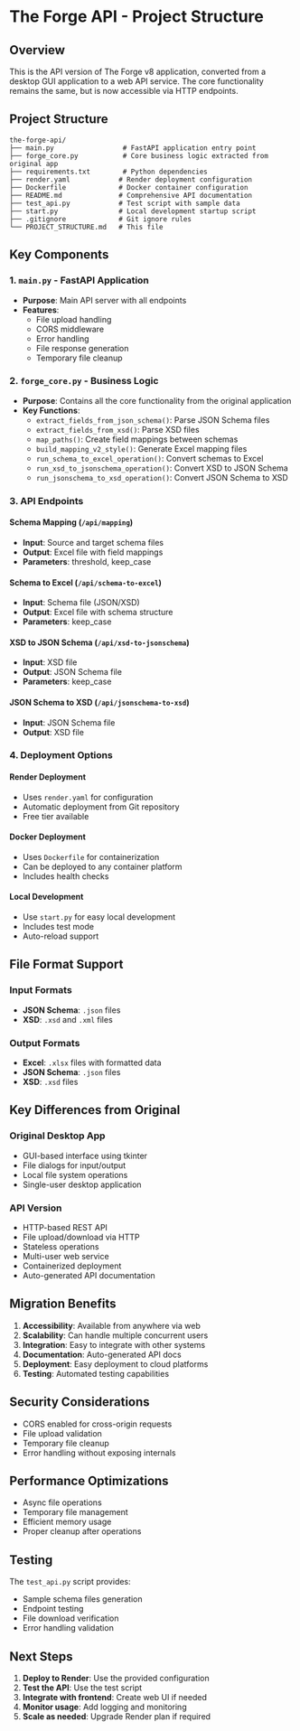 # The Forge API - Project Structure

## Overview
This is the API version of The Forge v8 application, converted from a desktop GUI application to a web API service. The core functionality remains the same, but is now accessible via HTTP endpoints.

## Project Structure

```
the-forge-api/
├── main.py                 # FastAPI application entry point
├── forge_core.py           # Core business logic extracted from original app
├── requirements.txt        # Python dependencies
├── render.yaml            # Render deployment configuration
├── Dockerfile             # Docker container configuration
├── README.md              # Comprehensive API documentation
├── test_api.py            # Test script with sample data
├── start.py               # Local development startup script
├── .gitignore             # Git ignore rules
└── PROJECT_STRUCTURE.md   # This file
```

## Key Components

### 1. `main.py` - FastAPI Application
- **Purpose**: Main API server with all endpoints
- **Features**:
  - File upload handling
  - CORS middleware
  - Error handling
  - File response generation
  - Temporary file cleanup

### 2. `forge_core.py` - Business Logic
- **Purpose**: Contains all the core functionality from the original application
- **Key Functions**:
  - `extract_fields_from_json_schema()`: Parse JSON Schema files
  - `extract_fields_from_xsd()`: Parse XSD files
  - `map_paths()`: Create field mappings between schemas
  - `build_mapping_v2_style()`: Generate Excel mapping files
  - `run_schema_to_excel_operation()`: Convert schemas to Excel
  - `run_xsd_to_jsonschema_operation()`: Convert XSD to JSON Schema
  - `run_jsonschema_to_xsd_operation()`: Convert JSON Schema to XSD

### 3. API Endpoints

#### Schema Mapping (`/api/mapping`)
- **Input**: Source and target schema files
- **Output**: Excel file with field mappings
- **Parameters**: threshold, keep_case

#### Schema to Excel (`/api/schema-to-excel`)
- **Input**: Schema file (JSON/XSD)
- **Output**: Excel file with schema structure
- **Parameters**: keep_case

#### XSD to JSON Schema (`/api/xsd-to-jsonschema`)
- **Input**: XSD file
- **Output**: JSON Schema file
- **Parameters**: keep_case

#### JSON Schema to XSD (`/api/jsonschema-to-xsd`)
- **Input**: JSON Schema file
- **Output**: XSD file

### 4. Deployment Options

#### Render Deployment
- Uses `render.yaml` for configuration
- Automatic deployment from Git repository
- Free tier available

#### Docker Deployment
- Uses `Dockerfile` for containerization
- Can be deployed to any container platform
- Includes health checks

#### Local Development
- Use `start.py` for easy local development
- Includes test mode
- Auto-reload support

## File Format Support

### Input Formats
- **JSON Schema**: `.json` files
- **XSD**: `.xsd` and `.xml` files

### Output Formats
- **Excel**: `.xlsx` files with formatted data
- **JSON Schema**: `.json` files
- **XSD**: `.xsd` files

## Key Differences from Original

### Original Desktop App
- GUI-based interface using tkinter
- File dialogs for input/output
- Local file system operations
- Single-user desktop application

### API Version
- HTTP-based REST API
- File upload/download via HTTP
- Stateless operations
- Multi-user web service
- Containerized deployment
- Auto-generated API documentation

## Migration Benefits

1. **Accessibility**: Available from anywhere via web
2. **Scalability**: Can handle multiple concurrent users
3. **Integration**: Easy to integrate with other systems
4. **Documentation**: Auto-generated API docs
5. **Deployment**: Easy deployment to cloud platforms
6. **Testing**: Automated testing capabilities

## Security Considerations

- CORS enabled for cross-origin requests
- File upload validation
- Temporary file cleanup
- Error handling without exposing internals

## Performance Optimizations

- Async file operations
- Temporary file management
- Efficient memory usage
- Proper cleanup after operations

## Testing

The `test_api.py` script provides:
- Sample schema files generation
- Endpoint testing
- File download verification
- Error handling validation

## Next Steps

1. **Deploy to Render**: Use the provided configuration
2. **Test the API**: Use the test script
3. **Integrate with frontend**: Create web UI if needed
4. **Monitor usage**: Add logging and monitoring
5. **Scale as needed**: Upgrade Render plan if required 